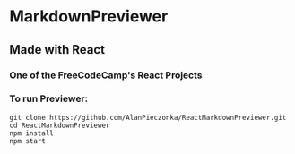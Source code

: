 # MarkdownPreviewer
## Made with React
### One of the FreeCodeCamp's React Projects
### To run Previewer:
	git clone https://github.com/AlanPieczonka/ReactMarkdownPreviewer.git
	cd ReactMarkdownPreviewer
	npm install
	npm start 
